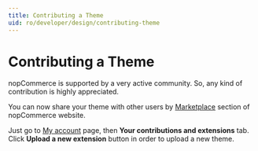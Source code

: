 ```yaml
---
title: Contributing a Theme
uid: ro/developer/design/contributing-theme
---
```


# Contributing a Theme

nopCommerce is supported by a very active community. So, any kind of contribution is highly appreciated.

You can now share your theme with other users by [Marketplace](https://www.nopcommerce.com/marketplace.aspx) section of nopCommerce website.

Just go to [My account](https://www.nopcommerce.com/account.aspx) page, then **Your contributions and extensions** tab. Click **Upload a new extension** button in order to upload a new theme.